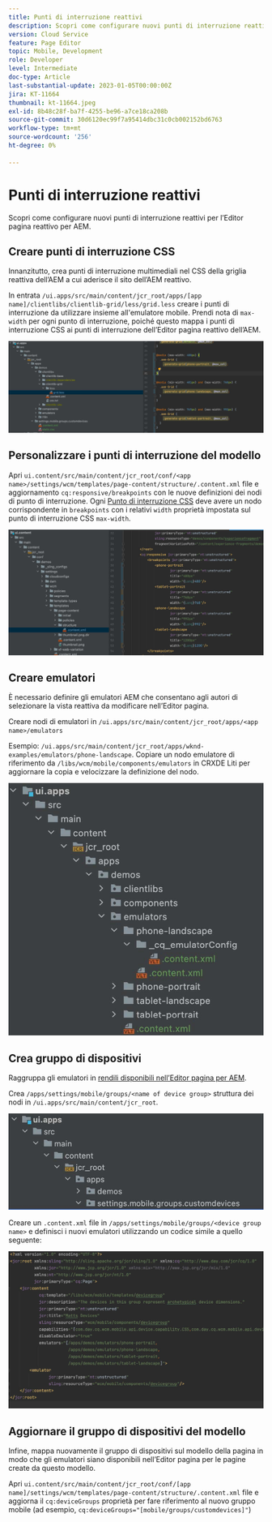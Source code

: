 ```yaml
---
title: Punti di interruzione reattivi
description: Scopri come configurare nuovi punti di interruzione reattivi per l’Editor pagina reattivo per AEM.
version: Cloud Service
feature: Page Editor
topic: Mobile, Development
role: Developer
level: Intermediate
doc-type: Article
last-substantial-update: 2023-01-05T00:00:00Z
jira: KT-11664
thumbnail: kt-11664.jpeg
exl-id: 8b48c28f-ba7f-4255-be96-a7ce18ca208b
source-git-commit: 30d6120ec99f7a95414dbc31c0cb002152bd6763
workflow-type: tm+mt
source-wordcount: '256'
ht-degree: 0%

---
```


# Punti di interruzione reattivi

Scopri come configurare nuovi punti di interruzione reattivi per l’Editor pagina reattivo per AEM.

## Creare punti di interruzione CSS

Innanzitutto, crea punti di interruzione multimediali nel CSS della griglia reattiva dell’AEM a cui aderisce il sito dell’AEM reattivo.

In entrata `/ui.apps/src/main/content/jcr_root/apps/[app name]/clientlibs/clientlib-grid/less/grid.less` creare i punti di interruzione da utilizzare insieme all&#39;emulatore mobile. Prendi nota di `max-width` per ogni punto di interruzione, poiché questo mappa i punti di interruzione CSS ai punti di interruzione dell’Editor pagina reattivo dell’AEM.

![Creare nuovi punti di interruzione reattivi](./assets/responsive-breakpoints/create-new-breakpoints.jpg)

## Personalizzare i punti di interruzione del modello

Apri `ui.content/src/main/content/jcr_root/conf/<app name>/settings/wcm/templates/page-content/structure/.content.xml` file e aggiornamento `cq:responsive/breakpoints` con le nuove definizioni dei nodi di punto di interruzione. Ogni [Punto di interruzione CSS](#create-new-css-breakpoints) deve avere un nodo corrispondente in `breakpoints` con i relativi `width` proprietà impostata sul punto di interruzione CSS `max-width`.

![Personalizzare i punti di interruzione reattivi del modello](./assets/responsive-breakpoints/customize-template-breakpoints.jpg)

## Creare emulatori

È necessario definire gli emulatori AEM che consentano agli autori di selezionare la vista reattiva da modificare nell’Editor pagina.

Creare nodi di emulatori in `/ui.apps/src/main/content/jcr_root/apps/<app name>/emulators`

Esempio: `/ui.apps/src/main/content/jcr_root/apps/wknd-examples/emulators/phone-landscape`. Copiare un nodo emulatore di riferimento da `/libs/wcm/mobile/components/emulators` in CRXDE Liti per aggiornare la copia e velocizzare la definizione del nodo.

![Creare nuovi emulatori](./assets/responsive-breakpoints/create-new-emulators.jpg)

## Crea gruppo di dispositivi

Raggruppa gli emulatori in [rendili disponibili nell’Editor pagina per AEM](#update-the-templates-device-group).

Crea `/apps/settings/mobile/groups/<name of device group>` struttura dei nodi in `/ui.apps/src/main/content/jcr_root`.

![Crea nuovo gruppo di dispositivi](./assets/responsive-breakpoints/create-new-device-group.jpg)

Creare un `.content.xml` file in `/apps/settings/mobile/groups/<device group name>` e definisci i nuovi emulatori utilizzando un codice simile a quello seguente:

![Crea nuovo dispositivo](./assets/responsive-breakpoints/create-new-device.jpg)

## Aggiornare il gruppo di dispositivi del modello

Infine, mappa nuovamente il gruppo di dispositivi sul modello della pagina in modo che gli emulatori siano disponibili nell’Editor pagina per le pagine create da questo modello.

Apri `ui.content/src/main/content/jcr_root/conf/[app name]/settings/wcm/templates/page-content/structure/.content.xml` file e aggiorna il `cq:deviceGroups` proprietà per fare riferimento al nuovo gruppo mobile (ad esempio, `cq:deviceGroups="[mobile/groups/customdevices]"`)
